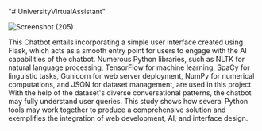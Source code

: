 "# UniversityVirtualAssistant" 

![Screenshot (205)](https://github.com/user-attachments/assets/e984fec1-68c2-426e-85e9-0e8df480ff1d)

This Chatbot entails incorporating a simple user interface created using Flask, which acts as a 
smooth entry point for users to engage with the AI capabilities of the chatbot. 
Numerous Python libraries, such as NLTK for natural language processing, TensorFlow for machine learning, SpaCy 
for linguistic tasks, Gunicorn for web server deployment, NumPy for numerical computations, and 
JSON for dataset management, are used in this project. With the help of the dataset's diverse 
conversational patterns, the chatbot may fully understand user queries. 
This study shows how several Python tools may work together to produce a comprehensive solution and exemplifies the 
integration of web development, AI, and interface design.
